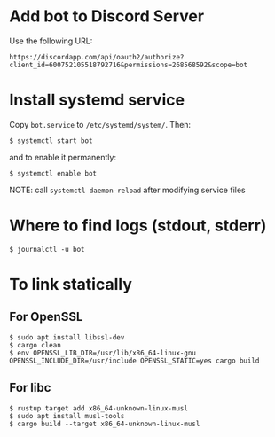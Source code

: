 # Add bot to Discord Server

Use the following URL:

`https://discordapp.com/api/oauth2/authorize?client_id=600752105518792716&permissions=268568592&scope=bot`

# Install systemd service

Copy `bot.service` to `/etc/systemd/system/`. Then:

`$ systemctl start bot`

and to enable it permanently:

`$ systemctl enable bot`

NOTE: call `systemctl daemon-reload` after modifying service files

# Where to find logs (stdout, stderr)

`$ journalctl -u bot`

# To link statically

## For OpenSSL

`$ sudo apt install libssl-dev`\
`$ cargo clean`\
`$ env OPENSSL_LIB_DIR=/usr/lib/x86_64-linux-gnu OPENSSL_INCLUDE_DIR=/usr/include OPENSSL_STATIC=yes cargo build`

## For libc

`$ rustup target add x86_64-unknown-linux-musl`\
`$ sudo apt install musl-tools`\
`$ cargo build --target x86_64-unknown-linux-musl`
